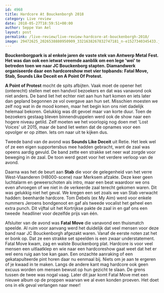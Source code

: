 ```yaml
---
id: 4968
title: Hardcore At Bouckenborgh 2018
category: Live review
date: 2018-05-27T18:59:51+00:00
author: Seppe Van Ael
layout: post
permalink: /live-review/live-review-hardcore-at-bouckenborgh-2018/
image: 29472625_2026538880950909_3321638267832747181_n-e1527340345433.jpg
---
```

**Bouckenborgpark is al enkele jaren de vaste stek van Antwerp Metal Fest. Het was dan ook een ietwat vreemde aanblik om een lege 'wei' te betreden toen we naar JC Bouckenborg stapten. Diamandwerk organiseerde daar een hardcoreshow met vier topbands: Fatal Move, Stab, Sounds Like Deceit en A Point Of Protest.**

**A Point of Protest** mocht de spits afbijten. Vaak moet de opener het (onterecht) stellen met een handvol bezoekers en dat was vanavond ook niet anders. De band liet het echter niet aan hun hart komen en iets later dan gepland begonnen ze vol overgave aan hun set. Misschien moesten we zelf nog wat in de mood komen, maar het begin kon ons niet dadelijk helemaal bekoren. Gelukkig was dit gevoel maar van korte duur. Toen de bezoekers gestaag bleven binnendruppelen werd ook de show naar een hogere niveau getild. Zelf moeten we het voorlopig nog doen met 'Lost Voices' uit 2015, maar de band liet weten dat de opnames voor een opvolger er op zitten. Iets om naar uit te kijken dus.

Tweede band van de avond was **Sounds Like Deceit** uit Retie. Het leek wel of ze een eigen supportersbus mee hadden gebracht, want de zaal was opeens aardig gevuld. De band zette een strakke set neer wat zorgde voor beweging in de zaal. De toon werd gezet voor het verdere verloop van de avond.

Daarna was het de beurt aan **Stab** die voor de gelegenheid van het verre West-Vlaanderen (H8000-scene) naar Merksem afzakte. Deze keer geen luchtalarm en geweerschoten als intro, maar een beat waardoor we ons even afvroegen of we niet in de verkeerde zaal terecht gekomen waren. Dit was gelukkig niet het geval. We kregen een set zoals we van Stab verwacht hadden: beenharde hardcore. Tom Debels (ex My Aim) werd voor enkele nummers Jeroens bondgenoot en gaf als tweede vocalist het geheel een extra punch. Dit vijftal uit het Kortrijkse pakte de zaal in en gaf ons een tweede  headliner voor dezelfde prijs van één.

Afsluiter van de avond was **Fatal Move** die vanavond een thuismatch speelde. Al ruim voor aanvang werd het duidelijk dat veel mensen voor deze band naar JC Bouckenborgh afgezakt waren. Vanaf de eerste noten zat het er bonk op. Dat ze een strakke set speelden is een zwaar understatement. Fatal Move kwam, zag en walste Bouckenborg plat. Hardcore is voor veel mensen een uitlaatklep en wie naar een hardcoreshow gaat weet dat het er wel eens ruig aan toe kan gaan. Een onzachte aanraking of een gekatapulteerde pint horen daar nu eenmaal bij. Niets om je aan te ergeren of je kwaad in te maken. Langs de andere kant mag hardcore ook geen excuus worden om mensen bewust op hun gezicht te slaan. De grens tussen de twee was nogal vaag. Later dit jaar komt Fatal Move met een nieuwe album op de proppen waarvan we al even konden proeven. Het doet ons in elk geval verlangen naar meer!

